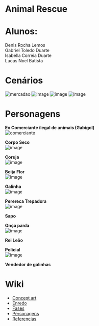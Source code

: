 # Animal Rescue


# Alunos:
Denis Rocha Lemos<br>
Gabriel Toledo Duarte<br>
Isabella Correia Duarte<br>
Lucas Noel Batista<br>

# Cenários
![mercadao](https://github.com/Denis-Rocha/Projeto-SP-470-ANOS/assets/127851983/6e481b01-2a8f-4de7-974e-08ca8872623f)
![image](https://github.com/Denis-Rocha/Projeto-SP-470-ANOS/assets/127851983/573121a4-9a1d-442b-bb6b-f91058fad547)
![image](https://github.com/Denis-Rocha/Projeto-SP-470-ANOS/assets/127851983/9061930b-6d23-4c7b-9dd9-454586605a6f)
![image](https://github.com/Denis-Rocha/Projeto-SP-470-ANOS/assets/127851983/783b62c2-c47a-416a-9380-c33928c46398) <br>

# Personagens
**Ex Comerciante ilegal de animais (Gabigol)** <br>
![comerciante](https://github.com/Denis-Rocha/Projeto-SP-470-ANOS/assets/127851983/07e29f24-b1ab-42b5-a64d-697e2821de57) <br>

**Corpo Seco** <br>
![image](https://github.com/Denis-Rocha/Projeto-SP-470-ANOS/assets/127851983/531f4461-6cf5-4aa9-9fc3-b2b3ae111987) <br>

**Coruja** <br>
![image](https://github.com/Denis-Rocha/Projeto-SP-470-ANOS/assets/127851983/44f597f9-eb48-42bd-a206-a2b198b4f1af) <br>

**Beija Flor** <br>
![image](https://github.com/Denis-Rocha/Projeto-SP-470-ANOS/assets/127851983/f483b903-1605-4537-8cc0-45c6171a38f6) <br>

**Galinha** <br>
![image](https://github.com/Denis-Rocha/Projeto-SP-470-ANOS/assets/127851983/f7fd4d24-0178-45ae-b5ac-cfcb7f58c5d0) <br>

**Perereca Trepadora** <br>
![image](https://github.com/Denis-Rocha/Projeto-SP-470-ANOS/assets/127851983/b1d0984c-3563-4f16-a482-d7b08f151efe) <br>

**Sapo** <br>

**Onça parda** <br>
![image](https://github.com/Denis-Rocha/Projeto-SP-470-ANOS/assets/127851983/44bdcb9c-0f81-4d3c-982d-8fad2a7dce43) <br>

**Rei Leão** <br>

**Policial** <br>
![image](https://github.com/Denis-Rocha/Projeto-SP-470-ANOS/assets/127851983/5841b116-77ad-448a-992c-b03885ca2da4) <br>

**Vendedor de galinhas** <br>




# Wiki #
- <a href="https://github.com/Denis-Rocha/Projeto-SP-470-ANOS/wiki/Concept-art"> Concept art
- <a href="https://github.com/Denis-Rocha/Projeto-SP-470-ANOS/wiki/Enredo"> Enredo<a>
- <a href="https://github.com/Denis-Rocha/Projeto-SP-470-ANOS/wiki/Fases">Fases<a>
- <a href="https://github.com/Denis-Rocha/Projeto-SP-470-ANOS/wiki/Personagens">Personagens<a>
- <a href="https://github.com/Denis-Rocha/Projeto-SP-470-ANOS/wiki/Refer%C3%AAncias">Referencias<a>
